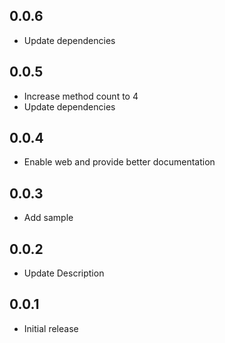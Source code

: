 ## 0.0.6

* Update dependencies 

## 0.0.5

* Increase method count to 4
* Update dependencies

## 0.0.4

* Enable web and provide better documentation

## 0.0.3

* Add sample

## 0.0.2

* Update Description

## 0.0.1

* Initial release

